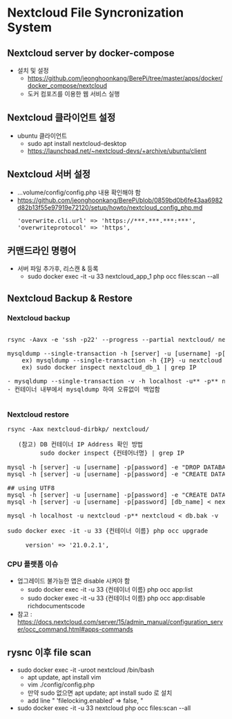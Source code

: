 # Nextcloud File Syncronization System

## Nextcloud server by docker-compose 
- 설치 및 설정
  - https://github.com/jeonghoonkang/BerePi/tree/master/apps/docker/docker_compose/nextcloud
  - 도커 컴포즈를 이용한 웹 서비스 실행 

## Nextcloud 클라이언트 설정
- ubuntu 클라이언트 
  - sudo apt install nextcloud-desktop
  - https://launchpad.net/~nextcloud-devs/+archive/ubuntu/client

## Nextcloud 서버 설정
- ...volume/config/config.php 내용 확인해야 함
- https://github.com/jeonghoonkang/BerePi/blob/0859bd0b6fe43aa6982d82b13f55e97919e72120/setup/howto/nextcloud_config_php.md
  <pre>'overwrite.cli.url' => 'https://***.***.***:***',
  'overwriteprotocol' => 'https', </pre>


## 커맨드라인 명령어
- 서버 파일 추가후, 리스캔 & 등록
  - sudo docker exec -it -u 33 nextcloud_app_1 php occ files:scan --all 

## Nextcloud Backup & Restore

### Nextcloud backup
<pre> 
rsync -Aavx -e 'ssh -p22' --progress --partial nextcloud/ nextcloud-dirbkp_`date +"%Y%m%d"`/ 

mysqldump --single-transaction -h [server] -u [username] -p[password] [db_name] > nextcloud-sqlbkp_`date +"%Y%m%d"`.bak 
    ex) mysqldump --single-transaction -h {IP} -u nextcloud -p{PW} nextcloud > nextcloud_sql_bk_new.bak 
    ex) sudo docker inspect nextcloud_db_1 | grep IP 

- mysqldump --single-transaction -v -h localhost -u** -p** nextcloud > /var/lib/mysql/**_nextcloud-sqlbkp_`date +"%Y%m%d"`.bak
- 컨테이너 내부에서 mysqldump 하여 오류없이 백업함 

</pre>

### Nextcloud restore
<pre>
rsync -Aax nextcloud-dirbkp/ nextcloud/ 

   (참고) DB 컨테이너 IP Address 확인 방법
         sudo docker inspect {컨테어너명} | grep IP

mysql -h [server] -u [username] -p[password] -e "DROP DATABASE nextcloud" 
mysql -h [server] -u [username] -p[password] -e "CREATE DATABASE nextcloud" 

## using UTF8
mysql -h [server] -u [username] -p[password] -e "CREATE DATABASE nextcloud CHARACTER SET utf8mb4 COLLATE utf8mb4_general_ci"
mysql -h [server] -u [username] -p[password] [db_name] < nextcloud-sqlbkp.bak -v 

mysql -h localhost -u nextcloud -p** nextcloud < db.bak -v

sudo docker exec -it -u 33 {컨테이너 이름} php occ upgrade

     version' => '21.0.2.1',
</pre>
  
### CPU 플랫폼 이슈
- 업그레이드 불가능한 앱은 disable 시켜야 함
  - sudo docker exec -it -u 33 {컨테이너 이름} php occ app:list
  - sudo docker exec -it -u 33 {컨테이너 이름} php occ app:disable richdocumentscode 
- 참고 : https://docs.nextcloud.com/server/15/admin_manual/configuration_server/occ_command.html#apps-commands
  

## rysnc 이후 file scan
- sudo docker exec -it -uroot nextcloud /bin/bash
  - apt update, apt install vim
  - vim ./config/config.php
  - 만약 sudo 없으면 apt update; apt install sudo 로 설치 
  - add line " 'filelocking.enabled' => false, " 
- sudo docker exec -it -u 33 nextcloud php occ files:scan --all



